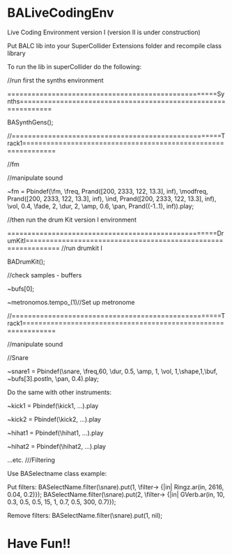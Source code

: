 # BALiveCodingEnv

Live Coding Environment version I (version II is under construction)

Put BALC lib into your SuperCollider Extensions folder and recompile class library

To run the lib in superCollider do the following:

//run first the synths environment

====================================================Synths==============================================================


BASynthGens();

//====================================================Track1==============================================================

//fm

//manipulate sound

~fm = Pbindef(\fm, \freq, Prand([200, 2333, 122, 13.3], inf), \modfreq, Prand([200, 2333, 122, 13.3], inf), \ind, Prand([200, 2333, 122, 13.3], inf), \vol, 0.4, \fade, 2, \dur, 2,  \amp, 0.6, \pan, Prand((-1..1), inf)).play;


//then run the drum Kit version I environment

====================================================DrumKitI==============================================================
//run drumkit I

BADrumKit();

//check samples - buffers

~bufs[0];

~metronomos.tempo_(1)//Set up metronome

//====================================================Track1==============================================================

//manipulate sound

//Snare

~snare1 = Pbindef(\snare, \freq,60, \dur, 0.5, \amp, 1, \vol, 1,\shape,1,\buf, ~bufs[3].postln, \pan, 0.4).play;

Do the same with other instruments:

~kick1 = Pbindef(\kick1, ...).play

~kick2 = Pbindef(\kick2, ...).play

~hihat1 = Pbindef(\hihat1, ...).play

~hihat2 = Pbindef(\hihat2, ...).play

...etc.
///Filtering

Use BASelectname class example:

Put filters:
BASelectName.filter(\snare).put(1, \filter-> {|in| Ringz.ar(in, 2616, 0.04, 0.2)});
BASelectName.filter(\snare).put(2, \filter-> {|in| GVerb.ar(in, 10, 0.3, 0.5, 0.5, 15, 1, 0.7, 0.5, 300, 0.7)});

Remove filters:
BASelectName.filter(\snare).put(1, nil);

# Have Fun!!

